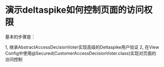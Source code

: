 # 演示deltaspike如何控制页面的访问权限

基本的步骤是：

1, 继承AbstractAccessDecisionVoter实现高级的Deltaspike用户验证
2, 在View Config中使用@Secured(CustomerAccessDecisionVoter.class)实现对页面的访问控制
